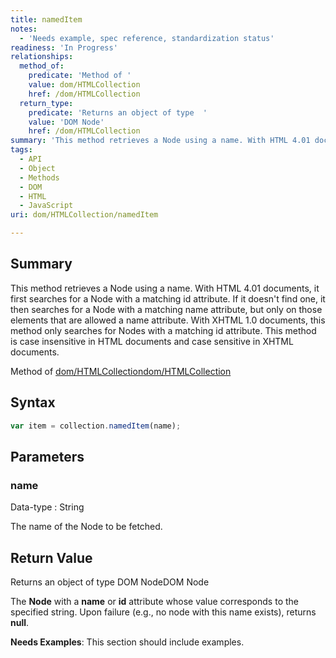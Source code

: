 ```yaml
---
title: namedItem
notes:
  - 'Needs example, spec reference, standardization status'
readiness: 'In Progress'
relationships:
  method_of:
    predicate: 'Method of '
    value: dom/HTMLCollection
    href: /dom/HTMLCollection
  return_type:
    predicate: 'Returns an object of type  '
    value: 'DOM Node'
    href: /dom/HTMLCollection
summary: 'This method retrieves a Node using a name. With HTML 4.01 documents, it first searches for a Node with a matching id attribute. If it doesn''t find one, it then searches for a Node with a matching name attribute, but only on those elements that are allowed a name attribute. With XHTML 1.0 documents, this method only searches for Nodes with a matching id attribute. This method is case insensitive in HTML documents and case sensitive in XHTML documents.'
tags:
  - API
  - Object
  - Methods
  - DOM
  - HTML
  - JavaScript
uri: dom/HTMLCollection/namedItem

---
```

## Summary

This method retrieves a Node using a name. With HTML 4.01 documents, it first searches for a Node with a matching id attribute. If it doesn't find one, it then searches for a Node with a matching name attribute, but only on those elements that are allowed a name attribute. With XHTML 1.0 documents, this method only searches for Nodes with a matching id attribute. This method is case insensitive in HTML documents and case sensitive in XHTML documents.

Method of [dom/HTMLCollection](/dom/HTMLCollection)[dom/HTMLCollection](/dom/HTMLCollection)

## Syntax

``` js
var item = collection.namedItem(name);
```

## Parameters

### name

 Data-type
:   String

 The name of the Node to be fetched.

## Return Value

Returns an object of type DOM NodeDOM Node

The **Node** with a **name** or **id** attribute whose value corresponds to the specified string. Upon failure (e.g., no node with this name exists), returns **null**.

**Needs Examples**: This section should include examples.

